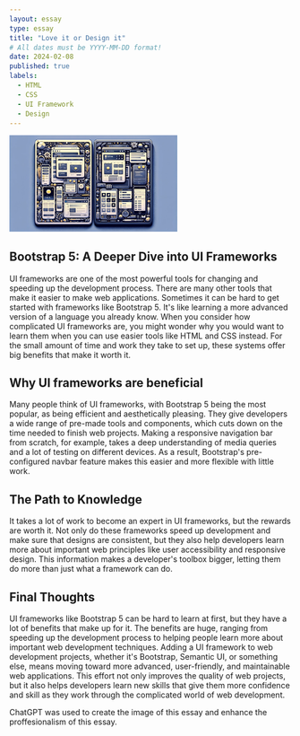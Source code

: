 ```yaml
---
layout: essay
type: essay
title: "Love it or Design it"
# All dates must be YYYY-MM-DD format!
date: 2024-02-08
published: true
labels:
  - HTML
  - CSS
  - UI Framework
  - Design
---
```

<div class="text-center p-2">
  <img width="300px" src="../img/UIPIC.jpeg" >
</div>

## Bootstrap 5: A Deeper Dive into UI Frameworks
UI frameworks are one of the most powerful tools for changing and speeding up the development process. There are many other tools that make it easier to make web applications. Sometimes it can be hard to get started with frameworks like Bootstrap 5. It's like learning a more advanced version of a language you already know. When you consider how complicated UI frameworks are, you might wonder why you would want to learn them when you can use easier tools like HTML and CSS instead. For the small amount of time and work they take to set up, these systems offer big benefits that make it worth it.

## Why UI frameworks are beneficial
Many people think of UI frameworks, with Bootstrap 5 being the most popular, as being efficient and aesthetically pleasing. They give developers a wide range of pre-made tools and components, which cuts down on the time needed to finish web projects. Making a responsive navigation bar from scratch, for example, takes a deep understanding of media queries and a lot of testing on different devices. As a result, Bootstrap's pre-configured navbar feature makes this easier and more flexible with little work.

## The Path to Knowledge
It takes a lot of work to become an expert in UI frameworks, but the rewards are worth it. Not only do these frameworks speed up development and make sure that designs are consistent, but they also help developers learn more about important web principles like user accessibility and responsive design. This information makes a developer's toolbox bigger, letting them do more than just what a framework can do.

## Final Thoughts
UI frameworks like Bootstrap 5 can be hard to learn at first, but they have a lot of benefits that make up for it. The benefits are huge, ranging from speeding up the development process to helping people learn more about important web development techniques. Adding a UI framework to web development projects, whether it's Bootstrap, Semantic UI, or something else, means moving toward more advanced, user-friendly, and maintainable web applications. This effort not only improves the quality of web projects, but it also helps developers learn new skills that give them more confidence and skill as they work through the complicated world of web development.


ChatGPT was used to create the image of this essay and enhance the proffesionalism of this essay.
